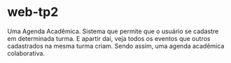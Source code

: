 # web-tp2
Uma Agenda Acadêmica. Sistema que permite que o usuário se cadastre em determinada turma. E apartir dai, veja todos os eventos que outros cadastrados na mesma turma criam. Sendo assim, uma agenda acadêmica colaborativa.
